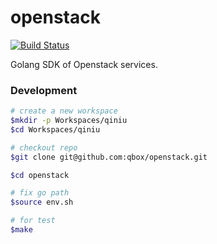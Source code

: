 # openstack

[![Build Status](https://travis-ci.com/qbox/openstack-golang-sdk.svg?token=xVhwiPqf5vzbEdkBEEvV&branch=master)](https://travis-ci.com/qbox/openstack-golang-sdk)

Golang SDK of Openstack services.


### Development

```bash
# create a new workspace
$mkdir -p Workspaces/qiniu
$cd Workspaces/qiniu

# checkout repo
$git clone git@github.com:qbox/openstack.git

$cd openstack

# fix go path
$source env.sh

# for test
$make
```
